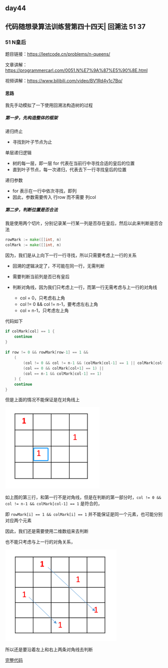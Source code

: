 ## day44

## 代码随想录算法训练营第四十四天| 回溯法 51 37

### 51 N皇后

题目链接：https://leetcode.cn/problems/n-queens/

文章讲解：https://programmercarl.com/0051.N%E7%9A%87%E5%90%8E.html

视频讲解：https://www.bilibili.com/video/BV1Rd4y1c7Bq/

#### 思路
我先手动模拟了一下使用回溯法构造树的过程

##### 第一步，先构造整体的框架

递归终止

- 寻找到叶子节点为止

单层递归逻辑

- 树的每一层，即一层 for 代表在当前行中寻找合适的皇后的位置
- 直到叶子节点，每一次递归，代表去下一行寻找皇后的位置

递归参数

- for 表示在一行中依次寻找，即列
- 因此，参数需要传入 行row 而不需要 列col

##### 第二步，判断位置是否合法

我是使用两个切片，分别记录某一行某一列是否存在皇后，然后以此来判断是否合法

```go
rowMark := make([]int, n)
colMark := make([]int, n)
```

因为，我们是从上向下一行一行寻找，所以只需要考虑上一行的关系

- 回溯的逻辑决定了，不可能在同一行，无需判断
- 需要判断当前列是否已有皇后
- 判断对角线，因为我们只考虑上一行，而第一行无需考虑与上一行的对角线

    - col = 0，只考虑右上角
    - col != 0 && col != n-1，要考虑左右上角
    - col = n-1，只考虑左上角

代码如下
```go
if colMark[col] == 1 {
	continue
}

if row != 0 && rowMark[row-1] == 1 && 
    (
        (col != 0 && col != n-1 && (colMark[col-1] == 1 || colMark[col+1] == 1)) || 
        (col == 0 && colMark[col+1] == 1) || 
        (col == n-1 && colMark[col-1] == 1)
    ) {
    continue
}
```
但是上面的情况不能保证是在对角线上

![img.png](day44-1.png)

如上图的第三行，和第一行不是对角线，但是在判断的第一部分时，`col != 0 && col != n-1 && colMark[col-1] == 1` 是符合的，

即 `rowMark[i] == 1 && colMark[i] == 1` 并不能保证是同一个元素，也可能分别对应两个元素

因此，我们还是需要使用二维数组来去判断

也不能只考虑与上一行的对角关系，

![img.png](day44-2.png)

所以还是要沿着左上和右上两条对角线去判断

[完整代码](https://github.com/hd2yao/leetcode/tree/master/training/day44/0051_n_queens.go)